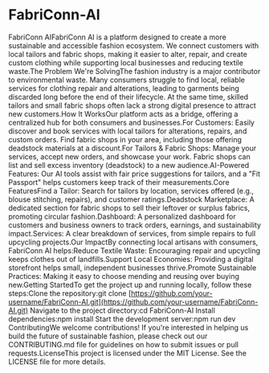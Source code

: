 # FabriConn-AI

FabriConn AIFabriConn AI is a platform designed to create a more sustainable and accessible fashion ecosystem. We connect customers with local tailors and fabric shops, making it easier to alter, repair, and create custom clothing while supporting local businesses and reducing textile waste.The Problem We're SolvingThe fashion industry is a major contributor to environmental waste. Many consumers struggle to find local, reliable services for clothing repair and alterations, leading to garments being discarded long before the end of their lifecycle. At the same time, skilled tailors and small fabric shops often lack a strong digital presence to attract new customers.How It WorksOur platform acts as a bridge, offering a centralized hub for both consumers and businesses.For Customers: Easily discover and book services with local tailors for alterations, repairs, and custom orders. Find fabric shops in your area, including those offering deadstock materials at a discount.For Tailors & Fabric Shops: Manage your services, accept new orders, and showcase your work. Fabric shops can list and sell excess inventory (deadstock) to a new audience.AI-Powered Features: Our AI tools assist with fair price suggestions for tailors, and a "Fit Passport" helps customers keep track of their measurements.Core FeaturesFind a Tailor: Search for tailors by location, services offered (e.g., blouse stitching, repairs), and customer ratings.Deadstock Marketplace: A dedicated section for fabric shops to sell their leftover or surplus fabrics, promoting circular fashion.Dashboard: A personalized dashboard for customers and business owners to track orders, earnings, and sustainability impact.Services: A clear breakdown of services, from simple repairs to full upcycling projects.Our ImpactBy connecting local artisans with consumers, FabriConn AI helps:Reduce Textile Waste: Encouraging repair and upcycling keeps clothes out of landfills.Support Local Economies: Providing a digital storefront helps small, independent businesses thrive.Promote Sustainable Practices: Making it easy to choose mending and reusing over buying new.Getting StartedTo get the project up and running locally, follow these steps:Clone the repository:git clone [https://github.com/your-username/FabriConn-AI.git](https://github.com/your-username/FabriConn-AI.git)
Navigate to the project directory:cd FabriConn-AI
Install dependencies:npm install
Start the development server:npm run dev
ContributingWe welcome contributions! If you're interested in helping us build the future of sustainable fashion, please check out our CONTRIBUTING.md file for guidelines on how to submit issues or pull requests.LicenseThis project is licensed under the MIT License. See the LICENSE file for more details.
